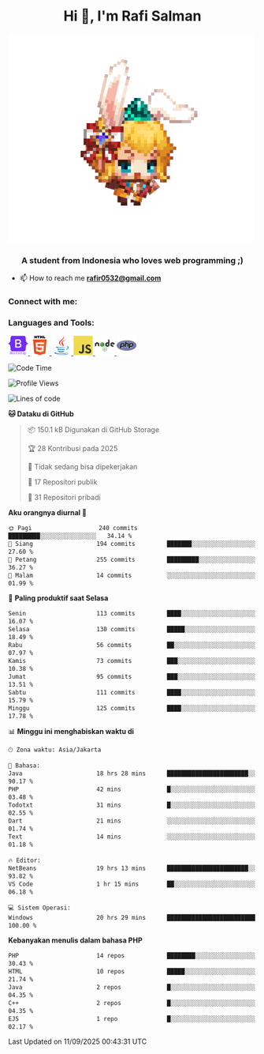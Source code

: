 <h1 align="center">Hi 👋, I'm Rafi Salman</h1>
<img src="img/lp.gif" /> 
<h3 align="center">A student from Indonesia who loves web programming ;)</h3>

- 📫 How to reach me **rafir0532@gmail.com**

<h3 align="left">Connect with me:</h3>
<p align="left">
</p>

<h3 align="left">Languages and Tools:</h3>
<p align="left"> <a href="https://getbootstrap.com" target="_blank" rel="noreferrer"> <img src="https://raw.githubusercontent.com/devicons/devicon/master/icons/bootstrap/bootstrap-plain-wordmark.svg" alt="bootstrap" width="40" height="40"/> </a> <a href="https://www.w3.org/html/" target="_blank" rel="noreferrer"> <img src="https://raw.githubusercontent.com/devicons/devicon/master/icons/html5/html5-original-wordmark.svg" alt="html5" width="40" height="40"/> </a> <a href="https://www.java.com" target="_blank" rel="noreferrer"> <img src="https://raw.githubusercontent.com/devicons/devicon/master/icons/java/java-original.svg" alt="java" width="40" height="40"/> </a> <a href="https://developer.mozilla.org/en-US/docs/Web/JavaScript" target="_blank" rel="noreferrer"> <img src="https://raw.githubusercontent.com/devicons/devicon/master/icons/javascript/javascript-original.svg" alt="javascript" width="40" height="40"/> </a> <a href="https://nodejs.org" target="_blank" rel="noreferrer"> <img src="https://raw.githubusercontent.com/devicons/devicon/master/icons/nodejs/nodejs-original-wordmark.svg" alt="nodejs" width="40" height="40"/> </a> <a href="https://www.php.net" target="_blank" rel="noreferrer"> <img src="https://raw.githubusercontent.com/devicons/devicon/master/icons/php/php-original.svg" alt="php" width="40" height="40"/> </a> </p>

<!--START_SECTION:waka-->
![Code Time](http://img.shields.io/badge/Code%20Time-626%20hrs%2030%20mins-blue)

![Profile Views](http://img.shields.io/badge/Profil%20dilihat-0-blue)

![Lines of code](https://img.shields.io/badge/Sejak%20Hello%20World%20aku%20telah%20menulis-1.8%20million%20baris%20kode-blue)

**🐱 Dataku di GitHub** 

> 📦 150.1 kB Digunakan di GitHub Storage 
 > 
> 🏆 28 Kontribusi pada 2025
 > 
> 🚫 Tidak sedang bisa dipekerjakan
 > 
> 📜 17 Repositori publik 
 > 
> 🔑 31 Repositori pribadi 
 > 
**Aku orangnya diurnal 🐤** 

```text
🌞 Pagi                   240 commits         █████████░░░░░░░░░░░░░░░░   34.14 % 
🌆 Siang                  194 commits         ███████░░░░░░░░░░░░░░░░░░   27.60 % 
🌃 Petang                 255 commits         █████████░░░░░░░░░░░░░░░░   36.27 % 
🌙 Malam                  14 commits          ░░░░░░░░░░░░░░░░░░░░░░░░░   01.99 % 
```
📅 **Paling produktif saat Selasa** 

```text
Senin                    113 commits         ████░░░░░░░░░░░░░░░░░░░░░   16.07 % 
Selasa                   130 commits         █████░░░░░░░░░░░░░░░░░░░░   18.49 % 
Rabu                     56 commits          ██░░░░░░░░░░░░░░░░░░░░░░░   07.97 % 
Kamis                    73 commits          ███░░░░░░░░░░░░░░░░░░░░░░   10.38 % 
Jumat                    95 commits          ███░░░░░░░░░░░░░░░░░░░░░░   13.51 % 
Sabtu                    111 commits         ████░░░░░░░░░░░░░░░░░░░░░   15.79 % 
Minggu                   125 commits         ████░░░░░░░░░░░░░░░░░░░░░   17.78 % 
```


📊 **Minggu ini menghabiskan waktu di** 

```text
🕑︎ Zona waktu: Asia/Jakarta

💬 Bahasa: 
Java                     18 hrs 28 mins      ███████████████████████░░   90.17 % 
PHP                      42 mins             █░░░░░░░░░░░░░░░░░░░░░░░░   03.48 % 
Todotxt                  31 mins             █░░░░░░░░░░░░░░░░░░░░░░░░   02.55 % 
Dart                     21 mins             ░░░░░░░░░░░░░░░░░░░░░░░░░   01.74 % 
Text                     14 mins             ░░░░░░░░░░░░░░░░░░░░░░░░░   01.18 % 

🔥 Editor: 
NetBeans                 19 hrs 13 mins      ███████████████████████░░   93.82 % 
VS Code                  1 hr 15 mins        ██░░░░░░░░░░░░░░░░░░░░░░░   06.18 % 

💻 Sistem Operasi: 
Windows                  20 hrs 29 mins      █████████████████████████   100.00 % 
```

**Kebanyakan menulis dalam bahasa PHP** 

```text
PHP                      14 repos            ████████░░░░░░░░░░░░░░░░░   30.43 % 
HTML                     10 repos            █████░░░░░░░░░░░░░░░░░░░░   21.74 % 
Java                     2 repos             █░░░░░░░░░░░░░░░░░░░░░░░░   04.35 % 
C++                      2 repos             █░░░░░░░░░░░░░░░░░░░░░░░░   04.35 % 
EJS                      1 repo              █░░░░░░░░░░░░░░░░░░░░░░░░   02.17 % 
```




 Last Updated on 11/09/2025 00:43:31 UTC
<!--END_SECTION:waka-->
